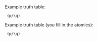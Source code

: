 <br>

Example truth table: 

~~~{.TruthTable .Simple system="gamutPND" options="nodash nocounterexample autoAtoms" submission="none"}
 (p/\q)
~~~

Example truth table (you fill in the atomics): 

~~~{.TruthTable .Simple system="gamutPND" options="nodash nocounterexample" submission="none"}
 (p/\q)
~~~

<br>